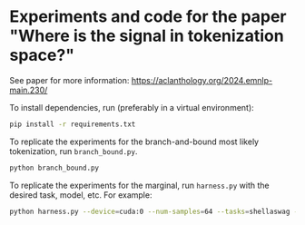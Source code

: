 # Experiments and code for the paper "Where is the signal in tokenization space?"

See paper for more information: https://aclanthology.org/2024.emnlp-main.230/

To install dependencies, run (preferably in a virtual environment):

```bash
pip install -r requirements.txt
```

To replicate the experiments for the branch-and-bound most likely tokenization, run
`branch_bound.py`.

```bash
python branch_bound.py
```

To replicate the experiments for the marginal, run `harness.py` with the desired task, model, etc.
For example:

```bash
python harness.py --device=cuda:0 --num-samples=64 --tasks=shellaswag --mode=MarLM --model=Gemma
```
